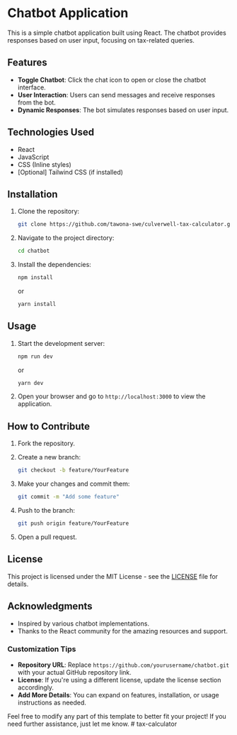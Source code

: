# Chatbot Application

This is a simple chatbot application built using React. The chatbot provides responses based on user input, focusing on tax-related queries.

## Features

- **Toggle Chatbot**: Click the chat icon to open or close the chatbot interface.
- **User Interaction**: Users can send messages and receive responses from the bot.
- **Dynamic Responses**: The bot simulates responses based on user input.

## Technologies Used

- React
- JavaScript
- CSS (Inline styles)
- [Optional] Tailwind CSS (if installed)

## Installation

1. Clone the repository:

   ```bash
   git clone https://github.com/tawona-swe/culverwell-tax-calculator.git
   ```

2. Navigate to the project directory:

   ```bash
   cd chatbot
   ```

3. Install the dependencies:

   ```bash
   npm install
   ```

   or

   ```bash
   yarn install
   ```

## Usage

1. Start the development server:

   ```bash
   npm run dev
   ```

   or

   ```bash
   yarn dev
   ```

2. Open your browser and go to `http://localhost:3000` to view the application.

## How to Contribute

1. Fork the repository.
2. Create a new branch:

   ```bash
   git checkout -b feature/YourFeature
   ```

3. Make your changes and commit them:

   ```bash
   git commit -m "Add some feature"
   ```

4. Push to the branch:

   ```bash
   git push origin feature/YourFeature
   ```

5. Open a pull request.

## License

This project is licensed under the MIT License - see the [LICENSE](LICENSE) file for details.

## Acknowledgments

- Inspired by various chatbot implementations.
- Thanks to the React community for the amazing resources and support.

### Customization Tips

- **Repository URL**: Replace `https://github.com/yourusername/chatbot.git` with your actual GitHub repository link.
- **License**: If you're using a different license, update the license section accordingly.
- **Add More Details**: You can expand on features, installation, or usage instructions as needed.

Feel free to modify any part of this template to better fit your project! If you need further assistance, just let me know.
#   t a x - c a l c u l a t o r  
 